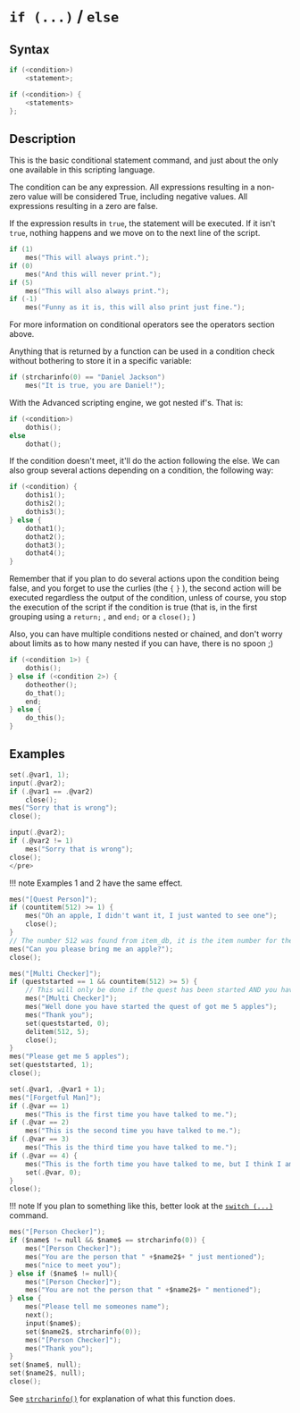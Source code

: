 # `if (...)` / `else`

## Syntax

```c
if (<condition>)
	<statement>;
```

```c
if (<condition>) {
	<statements>
};
```

## Description

This is the basic conditional statement command, and just about the only one available in this scripting language.

The condition can be any expression. All expressions resulting in a non-zero value will be considered True, including negative values. All expressions resulting in a zero are false.

If the expression results in `true`, the statement will be executed. If it isn't `true`, nothing happens and we move on to the next line of the script.

```c
if (1)
	mes("This will always print.");
if (0)
	mes("And this will never print.");
if (5)
	mes("This will also always print.");
if (-1)
	mes("Funny as it is, this will also print just fine.");
```

For more information on conditional operators see the operators section above.

Anything that is returned by a function can be used in a condition check without bothering to store it in a specific variable:

```c
if (strcharinfo(0) == "Daniel Jackson")
	mes("It is true, you are Daniel!");
```

With the Advanced scripting engine, we got nested if's. That is:

```c
if (<condition>)
	dothis();
else
	dothat();
```

If the condition doesn't meet, it'll do the action following the else.
We can also group several actions depending on a condition, the following way:

```c
if (<condition) {
	dothis1();
	dothis2();
	dothis3();
} else {
	dothat1();
	dothat2();
	dothat3();
	dothat4();
}
```

Remember that if you plan to do several actions upon the condition being false, and you forget to use the curlies (the `{` `}` ), the second action will be executed regardless
the output of the condition, unless of course, you stop the execution of the script if the condition is true (that is, in the first grouping using a `return;` , and `end;` or a `close();` )

Also, you can have multiple conditions nested or chained, and don't worry about limits as to how many nested if you can have, there is no spoon ;)

```c
if (<condition 1>) {
	dothis();
} else if (<condition 2>) {
	dotheother();
	do_that();
	end;
} else {
	do_this();
}
```

## Examples

```c
set(.@var1, 1);
input(.@var2);
if (.@var1 == .@var2)
	close();
mes("Sorry that is wrong");
close();
```

```c
input(.@var2);
if (.@var2 != 1)
	mes("Sorry that is wrong");
close();
</pre>
```

!!! note
	Examples 1 and 2 have the same effect.

```c
mes("[Quest Person]");
if (countitem(512) >= 1) {
	mes("Oh an apple, I didn't want it, I just wanted to see one");
	close();
}
// The number 512 was found from item_db, it is the item number for the Apple.
mes("Can you please bring me an apple?");
close();
```

```c
mes("[Multi Checker]");
if (queststarted == 1 && countitem(512) >= 5) {
	// This will only be done if the quest has been started AND you have 5 apples with you
	mes("[Multi Checker]");
	mes("Well done you have started the quest of got me 5 apples");
	mes("Thank you");
	set(queststarted, 0);
	delitem(512, 5);
	close();
}
mes("Please get me 5 apples");
set(queststarted, 1);
close();
```

```c
set(.@var1, .@var1 + 1);
mes("[Forgetful Man]");
if (.@var == 1)
	mes("This is the first time you have talked to me.");
if (.@var == 2)
	mes("This is the second time you have talked to me.");
if (.@var == 3)
	mes("This is the third time you have talked to me.");
if (.@var == 4) {
	mes("This is the forth time you have talked to me, but I think I am getting amnesia, I have forgotten about you.");
	set(.@var, 0);
}
close();
```

!!! note
	If you plan to something like this, better look at the [`switch (...)`](switch.md) command.

```c
mes("[Person Checker]");
if ($name$ != null && $name$ == strcharinfo(0)) {
	mes("[Person Checker]");
	mes("You are the person that " +$name2$+ " just mentioned");
	mes("nice to meet you");
} else if ($name$ != null){
	mes("[Person Checker]");
	mes("You are not the person that " +$name2$+ " mentioned");
} else {
	mes("Please tell me someones name");
	next();
	input($name$);
	set($name2$, strcharinfo(0));
	mes("[Person Checker]");
	mes("Thank you");
}
set($name$, null);
set($name2$, null);
close();
```

See [`strcharinfo()`](strcharinfo.md) for explanation of what this function does.
